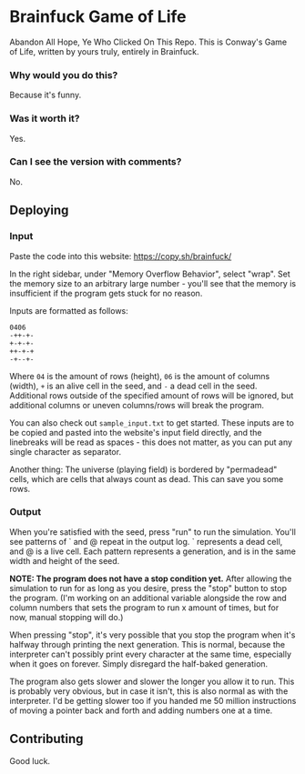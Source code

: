 # Brainfuck Game of Life

Abandon All Hope, Ye Who Clicked On This Repo. This is Conway's Game of Life, written by yours truly, entirely in Brainfuck.

### Why would you do this?

Because it's funny.

### Was it worth it?

Yes.

### Can I see the version with comments?

No.

## Deploying

### Input

Paste the code into this website: https://copy.sh/brainfuck/

In the right sidebar, under "Memory Overflow Behavior", select "wrap". Set the memory size to an arbitrary large number - you'll see that the memory is insufficient if the program gets stuck for no reason.

Inputs are formatted as follows:
```
0406
-++-+-
+-+-+-
++-+-+
-+--+-
```
Where `04` is the amount of rows (height), `06` is the amount of columns (width), `+` is an alive cell in the seed, and `-` a dead cell in the seed. Additional rows outside of the specified amount of rows will be ignored, but additional columns or uneven columns/rows will break the program.

You can also check out `sample_input.txt` to get started. These inputs are to be copied and pasted into the website's input field directly, and the linebreaks will be read as spaces - this does not matter, as you can put any single character as separator.

Another thing: The universe (playing field) is bordered by "permadead" cells, which are cells that always count as dead. This can save you some rows.

### Output

When you're satisfied with the seed, press "run" to run the simulation. You'll see patterns of \` and @ repeat in the output log. ` represents a dead cell, and @ is a live cell. Each pattern represents a generation, and is in the same width and height of the seed.

**NOTE: The program does not have a stop condition yet.** After allowing the simulation to run for as long as you desire, press the "stop" button to stop the program. (I'm working on an additional variable alongside the row and column numbers that sets the program to run x amount of times, but for now, manual stopping will do.)

When pressing "stop", it's very possible that you stop the program when it's halfway through printing the next generation. This is normal, because the interpreter can't possibly print every character at the same time, especially when it goes on forever. Simply disregard the half-baked generation.

The program also gets slower and slower the longer you allow it to run. This is probably very obvious, but in case it isn't, this is also normal as with the interpreter. I'd be getting slower too if you handed me 50 million instructions of moving a pointer back and forth and adding numbers one at a time.

## Contributing

Good luck.